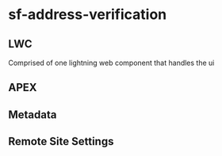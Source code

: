 # sf-address-verification
## LWC
Comprised of one lightning web component that handles the ui

## APEX
## Metadata
## Remote Site Settings
